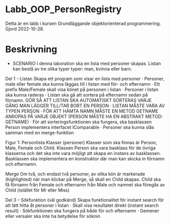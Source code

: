 # Labb_OOP_PersonRegistry
Detta är en labb i kursen Grundläggande objektorienterad programmering. Gjord 2022-10-28.

# Beskrivning

- SCENARIO
I denna laboration ska en lista med personer skapas. Listan kan bestå av tre olika typer typer: man, kvinna eller barn.



Del 1 - Listan
Skapa ett program som visar en lista med personer
· Personer, male eller female ska kunna läggas till i listan med för- och efternamn
· Ett prefix Male/Female skall visa könet på personen i listan
· Personer i listan ska kunna raderas
· Listan ska gå att sortera på efternamn sedan på förnamn. GÖR SÅ ATT LISTAN SKA AUTOMATISKT SORTERAS VARJE GÅNG MAN LÄGGER TILL/TAR BORT EN PERSON
· LISTAN MÅSTE VARA AV TYPEN PERSON
· FÖR ATT HÄMTA NAMN MÅSTE EN METOD GETNAME ANROPAS PÅ VARJE OBJEKT (PERSON MÅSTE HA EN ABSTRAKT METOD: GETNAME)
· För att sorteringsfunktionen ska fungera, ska basklassen Person implementera interfacet IComparable
· Personer ska kunna slås samman med en merge-funktion

Figur 1: Personlista
Klasser (personer)
Klasser som ska finnas är Person, Male, Female och Child. Klassen Person ska vara basklass för de övriga klasserna och det ska inte vara möjligt att skapa en instans av basklassen. Basklassen ska implementera en konstruktor där man kan skicka in förnamn och efternamn.

Merge
Om två, och endast två personer, av olika kön är markerade (highlighted) när man klickar på Merge, så skall en Child skapas. Child ska få förnamn från Female och efternamn från Male och namnet ska föregås av Child (istället för Mr eller Miss)

Del 3 – Sökfunktion (väl godkänd)
Skapa funktionalitet för instant search för att lätt hitta åt personer i listan
· Skall visa resultatet direkt (instant search result)
· Sökfunktionen ska fungera på både för och efternamn
· Gemener eller versaler ska inte ha betydelse för söknin

